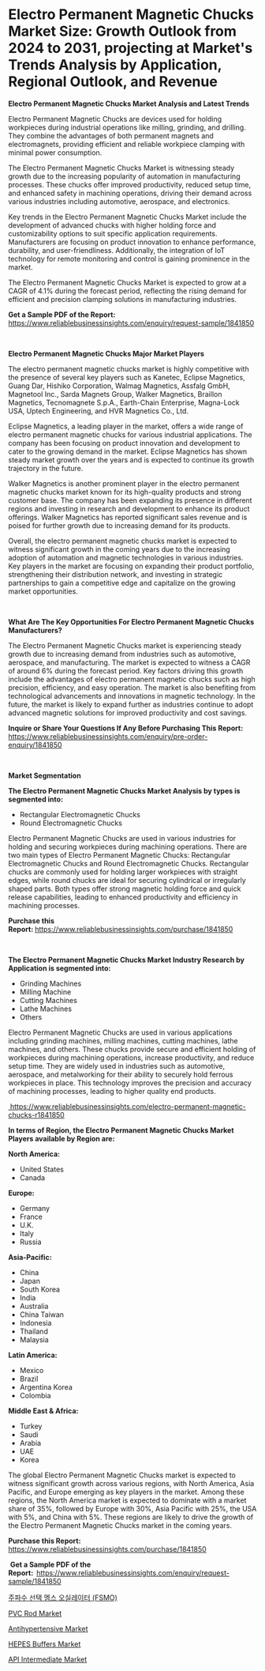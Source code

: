 <p><h1>Electro Permanent Magnetic Chucks Market Size: Growth Outlook from 2024 to 2031, projecting at Market's Trends Analysis by Application, Regional Outlook, and Revenue</h1></p><p><strong>Electro Permanent Magnetic Chucks Market Analysis and Latest Trends</strong></p>
<p><p>Electro Permanent Magnetic Chucks are devices used for holding workpieces during industrial operations like milling, grinding, and drilling. They combine the advantages of both permanent magnets and electromagnets, providing efficient and reliable workpiece clamping with minimal power consumption.</p><p>The Electro Permanent Magnetic Chucks Market is witnessing steady growth due to the increasing popularity of automation in manufacturing processes. These chucks offer improved productivity, reduced setup time, and enhanced safety in machining operations, driving their demand across various industries including automotive, aerospace, and electronics.</p><p>Key trends in the Electro Permanent Magnetic Chucks Market include the development of advanced chucks with higher holding force and customizability options to suit specific application requirements. Manufacturers are focusing on product innovation to enhance performance, durability, and user-friendliness. Additionally, the integration of IoT technology for remote monitoring and control is gaining prominence in the market.</p><p>The Electro Permanent Magnetic Chucks Market is expected to grow at a CAGR of 4.1% during the forecast period, reflecting the rising demand for efficient and precision clamping solutions in manufacturing industries.</p></p>
<p><strong>Get a Sample PDF of the Report:&nbsp;</strong> <a href="https://www.reliablebusinessinsights.com/enquiry/request-sample/1841850">https://www.reliablebusinessinsights.com/enquiry/request-sample/1841850</a></p>
<p>&nbsp;</p>
<p><strong>Electro Permanent Magnetic Chucks Major Market Players</strong></p>
<p><p>The electro permanent magnetic chucks market is highly competitive with the presence of several key players such as Kanetec, Eclipse Magnetics, Guang Dar, Hishiko Corporation, Walmag Magnetics, Assfalg GmbH, Magnetool Inc., Sarda Magnets Group, Walker Magnetics, Braillon Magnetics, Tecnomagnete S.p.A., Earth-Chain Enterprise, Magna-Lock USA, Uptech Engineering, and HVR Magnetics Co., Ltd.</p><p>Eclipse Magnetics, a leading player in the market, offers a wide range of electro permanent magnetic chucks for various industrial applications. The company has been focusing on product innovation and development to cater to the growing demand in the market. Eclipse Magnetics has shown steady market growth over the years and is expected to continue its growth trajectory in the future.</p><p>Walker Magnetics is another prominent player in the electro permanent magnetic chucks market known for its high-quality products and strong customer base. The company has been expanding its presence in different regions and investing in research and development to enhance its product offerings. Walker Magnetics has reported significant sales revenue and is poised for further growth due to increasing demand for its products.</p><p>Overall, the electro permanent magnetic chucks market is expected to witness significant growth in the coming years due to the increasing adoption of automation and magnetic technologies in various industries. Key players in the market are focusing on expanding their product portfolio, strengthening their distribution network, and investing in strategic partnerships to gain a competitive edge and capitalize on the growing market opportunities.</p></p>
<p>&nbsp;</p>
<p><strong>What Are The Key Opportunities For Electro Permanent Magnetic Chucks Manufacturers?</strong></p>
<p><p>The Electro Permanent Magnetic Chucks market is experiencing steady growth due to increasing demand from industries such as automotive, aerospace, and manufacturing. The market is expected to witness a CAGR of around 6% during the forecast period. Key factors driving this growth include the advantages of electro permanent magnetic chucks such as high precision, efficiency, and easy operation. The market is also benefiting from technological advancements and innovations in magnetic technology. In the future, the market is likely to expand further as industries continue to adopt advanced magnetic solutions for improved productivity and cost savings.</p></p>
<p><strong>Inquire or Share Your Questions If Any Before Purchasing This Report:</strong> <a href="https://www.reliablebusinessinsights.com/enquiry/pre-order-enquiry/1841850">https://www.reliablebusinessinsights.com/enquiry/pre-order-enquiry/1841850</a></p>
<p>&nbsp;</p>
<p><strong>Market Segmentation</strong></p>
<p><strong>The Electro Permanent Magnetic Chucks Market Analysis by types is segmented into:</strong></p>
<p><ul><li>Rectangular Electromagnetic Chucks</li><li>Round Electromagnetic Chucks</li></ul></p>
<p><p>Electro Permanent Magnetic Chucks are used in various industries for holding and securing workpieces during machining operations. There are two main types of Electro Permanent Magnetic Chucks: Rectangular Electromagnetic Chucks and Round Electromagnetic Chucks. Rectangular chucks are commonly used for holding larger workpieces with straight edges, while round chucks are ideal for securing cylindrical or irregularly shaped parts. Both types offer strong magnetic holding force and quick release capabilities, leading to enhanced productivity and efficiency in machining processes.</p></p>
<p><strong>Purchase this Report:&nbsp;</strong><a href="https://www.reliablebusinessinsights.com/purchase/1841850">https://www.reliablebusinessinsights.com/purchase/1841850</a></p>
<p>&nbsp;</p>
<p><strong>The Electro Permanent Magnetic Chucks Market Industry Research by Application is segmented into:</strong></p>
<p><ul><li>Grinding Machines</li><li>Milling Machine</li><li>Cutting Machines</li><li>Lathe Machines</li><li>Others</li></ul></p>
<p><p>Electro Permanent Magnetic Chucks are used in various applications including grinding machines, milling machines, cutting machines, lathe machines, and others. These chucks provide secure and efficient holding of workpieces during machining operations, increase productivity, and reduce setup time. They are widely used in industries such as automotive, aerospace, and metalworking for their ability to securely hold ferrous workpieces in place. This technology improves the precision and accuracy of machining processes, leading to higher quality end products.</p></p>
<p><a href="https://www.reliablebusinessinsights.com/electro-permanent-magnetic-chucks-r1841850">&nbsp;https://www.reliablebusinessinsights.com/electro-permanent-magnetic-chucks-r1841850</a></p>
<p><strong>In terms of Region, the Electro Permanent Magnetic Chucks Market Players available by Region are:</strong></p>
<p>
    <p> <strong> North America: </strong>
        <ul>
            <li>United States</li>
            <li>Canada</li>
        </ul>
        </p> 
    <p> <strong> Europe: </strong>
        <ul>
            <li>Germany</li>
            <li>France</li>
            <li>U.K.</li>
            <li>Italy</li>
            <li>Russia</li>
        </ul>
        </p> 
    <p> <strong> Asia-Pacific: </strong>
        <ul>
            <li>China</li>
            <li>Japan</li>
            <li>South Korea</li>
            <li>India</li>
            <li>Australia</li>
            <li>China Taiwan</li>
            <li>Indonesia</li>
            <li>Thailand</li>
            <li>Malaysia</li>
        </ul>
        </p> 
    <p> <strong> Latin America: </strong>
        <ul>
            <li>Mexico</li>
            <li>Brazil</li>
            <li>Argentina Korea</li>
            <li>Colombia</li>
        </ul>
        </p> 
    <p> <strong> Middle East & Africa: </strong>
        <ul>
            <li>Turkey</li>
            <li>Saudi</li>
            <li>Arabia</li>
            <li>UAE</li>
            <li>Korea</li>
        </ul>
    </p>
    </p>
<p><p>The global Electro Permanent Magnetic Chucks market is expected to witness significant growth across various regions, with North America, Asia Pacific, and Europe emerging as key players in the market. Among these regions, the North America market is expected to dominate with a market share of 35%, followed by Europe with 30%, Asia Pacific with 25%, the USA with 5%, and China with 5%. These regions are likely to drive the growth of the Electro Permanent Magnetic Chucks market in the coming years.</p></p>
<p><strong>Purchase this Report: </strong><a href="https://www.reliablebusinessinsights.com/purchase/1841850">https://www.reliablebusinessinsights.com/purchase/1841850</a></p>
<p>&nbsp;<strong>Get a Sample PDF of the Report:&nbsp;&nbsp;</strong><a href="https://www.reliablebusinessinsights.com/enquiry/request-sample/1841850">https://www.reliablebusinessinsights.com/enquiry/request-sample/1841850</a></p>
<p><strong></strong></p>
<p><p><a href="https://github.com/fernandotryO5lson96765/Market-Research-Report-List-2/blob/main/9032690101335.md">주파수 선택 멤스 오실레이터 (FSMO)</a></p><p><a href="https://www.linkedin.com/pulse/pvc-rod-market-size-growing-cagr-158-report-covers-analysis-tsopc">PVC Rod Market</a></p><p><a href="https://github.com/muhammadasraf467/Market-Research-Report-List-1/blob/main/antihypertensive-market.md">Antihypertensive Market</a></p><p><a href="https://www.linkedin.com/pulse/hepes-buffers-market-size-amp-share-analysis-growth-yzyyc?trackingId=4P%2Fe5F28Fy9qsfWgX0Jjlw%3D%3D">HEPES Buffers Market</a></p><p><a href="https://github.com/gikababa4/Market-Research-Report-List-1/blob/main/api-intermediate-market.md">API Intermediate Market</a></p></p>